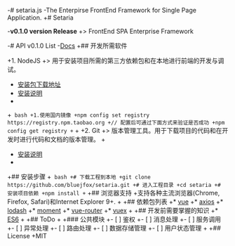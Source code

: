-# setaria.js
-The Enterpirse FrontEnd Framework for Single Page Application.
+# Setaria

-**v0.1.0 version Release**
+> FrontEnd SPA Enterprise Framework

-# API v0.1.0 List
-[Docs](http://bluejfox.github.io/setaria.js/)
+## 开发所需软件

+1. NodeJS
+> 用于安装项目所需的第三方依赖包和在本地进行前端的开发与调试。

+  [安装包下载地址](https://nodejs.org/zh-cn/download/)
+  [安装说明](http://www.runoob.com/nodejs/nodejs-install-setup.html)
+
+``` bash
+1.使用国内镜像
+npm config set registry https://registry.npm.taobao.org
+// 配置后可通过下面方式来验证是否成功
+npm config get registry
+```
+
+2. Git
+> 版本管理工具。用于下载项目的代码和在开发时进行代码和文档的版本管理。
+
+  [安装说明](https://git-scm.com/book/zh/v2/%E8%B5%B7%E6%AD%A5-%E5%AE%89%E8%A3%85-Git)
+
+## 安装步骤
+``` bash
+# 下载工程到本地
+git clone https://github.com/bluejfox/setaria.git
+# 进入工程目录
+cd setaria
+# 安装项目依赖
+npm install
+```
+## 浏览器支持
+支持各种主流浏览器(Chrome, Firefox, Safari)和Internet Explorer 9+.
+
+## 依赖包列表
+* [vue](https://github.com/vuejs/vue)
+* [axios](https://github.com/mzabriskie/axios)
+* [lodash](https://lodash.com/)
+* [moment](https://momentjs.com/)
+* [vue-router](https://github.com/vuejs/vue-router)
+* [vuex](https://github.com/vuejs/vuex)
+
+## 开发前需要掌握的知识
+* [ES6](http://es6.ruanyifeng.com/)
+
+## ToDo
+
+### 公共模块
+- [ ] 鉴权
+- [ ] 消息处理
+- [ ] 服务调用
+- [ ] 异常处理
+- [ ] 路由处理
+- [ ] 数据存储管理
+- [ ] 用户状态管理
+
+## License
+MIT
